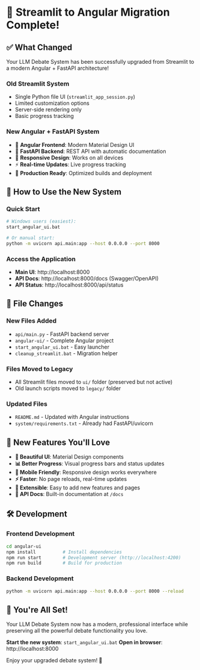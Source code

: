 # 🔄 Streamlit to Angular Migration Complete!

## ✅ **What Changed**

Your LLM Debate System has been successfully upgraded from Streamlit to a modern Angular + FastAPI architecture!

### **Old Streamlit System**
- Single Python file UI (`streamlit_app_session.py`)
- Limited customization options  
- Server-side rendering only
- Basic progress tracking

### **New Angular + FastAPI System**
- 🎨 **Angular Frontend**: Modern Material Design UI
- 🚀 **FastAPI Backend**: REST API with automatic documentation
- 📱 **Responsive Design**: Works on all devices
- ⚡ **Real-time Updates**: Live progress tracking
- 🔧 **Production Ready**: Optimized builds and deployment

## 🚀 **How to Use the New System**

### **Quick Start**
```bash
# Windows users (easiest):
start_angular_ui.bat

# Or manual start:
python -m uvicorn api.main:app --host 0.0.0.0 --port 8000
```

### **Access the Application**
- **Main UI**: http://localhost:8000
- **API Docs**: http://localhost:8000/docs (Swagger/OpenAPI)
- **API Status**: http://localhost:8000/api/status

## 📁 **File Changes**

### **New Files Added**
- `api/main.py` - FastAPI backend server
- `angular-ui/` - Complete Angular project
- `start_angular_ui.bat` - Easy launcher
- `cleanup_streamlit.bat` - Migration helper

### **Files Moved to Legacy**
- All Streamlit files moved to `ui/` folder (preserved but not active)
- Old launch scripts moved to `legacy/` folder

### **Updated Files**
- `README.md` - Updated with Angular instructions
- `system/requirements.txt` - Already had FastAPI/uvicorn

## 🎯 **New Features You'll Love**

- **🎨 Beautiful UI**: Material Design components
- **📊 Better Progress**: Visual progress bars and status updates  
- **📱 Mobile Friendly**: Responsive design works everywhere
- **⚡ Faster**: No page reloads, real-time updates
- **🔧 Extensible**: Easy to add new features and pages
- **📖 API Docs**: Built-in documentation at `/docs`

## 🛠️ **Development**

### **Frontend Development**
```bash
cd angular-ui
npm install          # Install dependencies
npm run start        # Development server (http://localhost:4200)
npm run build        # Build for production
```

### **Backend Development**
```bash
python -m uvicorn api.main:app --host 0.0.0.0 --port 8000 --reload
```

## 🎉 **You're All Set!**

Your LLM Debate System now has a modern, professional interface while preserving all the powerful debate functionality you love. 

**Start the new system**: `start_angular_ui.bat`
**Open in browser**: http://localhost:8000

Enjoy your upgraded debate system! 🚀
